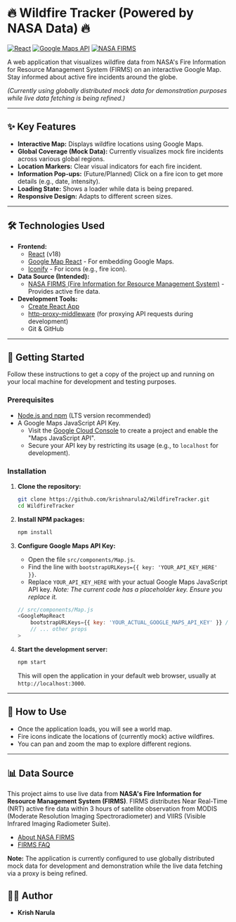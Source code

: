 # 🔥 Wildfire Tracker (Powered by NASA Data) 🔥

[![React](https://img.shields.io/badge/React-18.x-61DAFB?style=for-the-badge&logo=react&logoColor=white)](https://reactjs.org/)
[![Google Maps API](https://img.shields.io/badge/Google_Maps-API-4285F4?style=for-the-badge&logo=google-maps&logoColor=white)](https://developers.google.com/maps)
[![NASA FIRMS](https://img.shields.io/badge/Data_Source-NASA_FIRMS-E03C31?style=for-the-badge&logo=nasa&logoColor=white)](https://firms.modaps.eosdis.nasa.gov/)

A web application that visualizes wildfire data from NASA's Fire Information for Resource Management System (FIRMS) on an interactive Google Map. Stay informed about active fire incidents around the globe.

*(Currently using globally distributed mock data for demonstration purposes while live data fetching is being refined.)*

---


## ✨ Key Features

*   **Interactive Map:** Displays wildfire locations using Google Maps.
*   **Global Coverage (Mock Data):** Currently visualizes mock fire incidents across various global regions.
*   **Location Markers:** Clear visual indicators for each fire incident.
*   **Information Pop-ups:** (Future/Planned) Click on a fire icon to get more details (e.g., date, intensity).
*   **Loading State:** Shows a loader while data is being prepared.
*   **Responsive Design:** Adapts to different screen sizes.

---

## 🛠️ Technologies Used

*   **Frontend:**
    *   [React](https://reactjs.org/) (v18)
    *   [Google Map React](https://github.com/google-map-react/google-map-react) - For embedding Google Maps.
    *   [Iconify](https://iconify.design/) - For icons (e.g., fire icon).
*   **Data Source (Intended):**
    *   [NASA FIRMS (Fire Information for Resource Management System)](https://firms.modaps.eosdis.nasa.gov/) - Provides active fire data.
*   **Development Tools:**
    *   [Create React App](https://create-react-app.dev/)
    *   [http-proxy-middleware](https://github.com/chimurai/http-proxy-middleware) (for proxying API requests during development)
    *   Git & GitHub

---

## 🚀 Getting Started

Follow these instructions to get a copy of the project up and running on your local machine for development and testing purposes.

### Prerequisites

*   [Node.js and npm](https://nodejs.org/) (LTS version recommended)
*   A Google Maps JavaScript API Key.
    *   Visit the [Google Cloud Console](https://console.cloud.google.com/google/maps-apis/overview) to create a project and enable the "Maps JavaScript API".
    *   Secure your API key by restricting its usage (e.g., to `localhost` for development).

### Installation

1.  **Clone the repository:**
    ```bash
    git clone https://github.com/krishnarula2/WildfireTracker.git
    cd WildfireTracker
    ```

2.  **Install NPM packages:**
    ```bash
    npm install
    ```

3.  **Configure Google Maps API Key:**
    *   Open the file `src/components/Map.js`.
    *   Find the line with `bootstrapURLKeys={{ key: 'YOUR_API_KEY_HERE' }}`.
    *   Replace `YOUR_API_KEY_HERE` with your actual Google Maps JavaScript API key.
        *Note: The current code has a placeholder key. Ensure you replace it.*
    ```javascript
    // src/components/Map.js
    <GoogleMapReact
        bootstrapURLKeys={{ key: 'YOUR_ACTUAL_GOOGLE_MAPS_API_KEY' }} // <-- REPLACE THIS
        // ... other props
    >
    ```

4.  **Start the development server:**
    ```bash
    npm start
    ```
    This will open the application in your default web browser, usually at `http://localhost:3000`.

---

## 📖 How to Use

*   Once the application loads, you will see a world map.
*   Fire icons indicate the locations of (currently mock) active wildfires.
*   You can pan and zoom the map to explore different regions.

---

## 📊 Data Source

This project aims to use live data from **NASA's Fire Information for Resource Management System (FIRMS)**. FIRMS distributes Near Real-Time (NRT) active fire data within 3 hours of satellite observation from MODIS (Moderate Resolution Imaging Spectroradiometer) and VIIRS (Visible Infrared Imaging Radiometer Suite).

*   [About NASA FIRMS](https://www.earthdata.nasa.gov/learn/find-data/near-real-time/firms)
*   [FIRMS FAQ](https://faq.firms.modaps.eosdis.nasa.gov/)

**Note:** The application is currently configured to use globally distributed mock data for development and demonstration while the live data fetching via a proxy is being refined.


## 🧑‍💻 Author

*   **Krish Narula**
